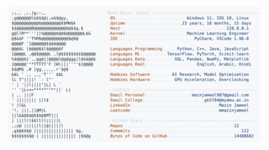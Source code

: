 <picture>
  <source srcset="https://raw.githubusercontent.com/mmazinjameel/mmazinjameel/main/dark_mode.svg?v=1758348843" media="(prefers-color-scheme: dark)">
  <img src="https://raw.githubusercontent.com/mmazinjameel/mmazinjameel/main/light_mode.svg?v=1758348843">
</picture>
